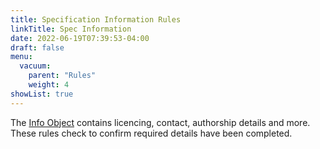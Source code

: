 ```yaml
---
title: Specification Information Rules
linkTitle: Spec Information
date: 2022-06-19T07:39:53-04:00
draft: false
menu:
  vacuum:
    parent: "Rules"
    weight: 4
showList: true
---
```


The [Info Object](https://swagger.io/specification/#info-object) contains licencing, contact, authorship details and more. 
These rules check to confirm required details have been completed.
